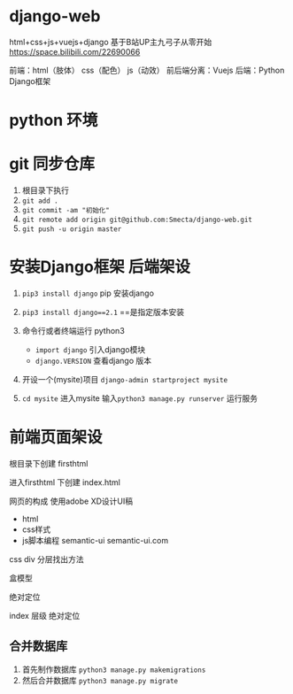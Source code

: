 # django-web
html+css+js+vuejs+django 基于B站UP主九弓子从零开始
https://space.bilibili.com/22690066

前端：html（肢体） css（配色） js（动效） 
前后端分离：Vuejs
后端：Python Django框架

# python 环境

# git 同步仓库
1. 根目录下执行
1. ```git add .``` 
1. ```git commit -am "初始化"``` 
1. ```git remote add origin git@github.com:Smecta/django-web.git```
1. ```git push -u origin master```

# 安装Django框架 后端架设
1. ```pip3 install django``` pip 安装django

1. ```pip3 install django==2.1``` ==是指定版本安装

1. 命令行或者终端运行 python3 
   * ```import django``` 引入django模块
   * ```django.VERSION``` 查看django 版本

2. 开设一个(mysite)项目  ```django-admin startproject mysite``` 
3. ```cd mysite``` 进入mysite 输入```python3 manage.py runserver``` 运行服务

# 前端页面架设
根目录下创建 firsthtml 

进入firsthtml 下创建 index.html

网页的构成 使用adobe XD设计UI稿
* html
* css样式
* js脚本编程
semantic-ui
semantic-ui.com

css div 分层找出方法

盒模型

绝对定位

index 层级
绝对定位


## 合并数据库
1. 首先制作数据库 ```python3 manage.py makemigrations```
1. 然后合并数据库 ```python3 manage.py migrate```
